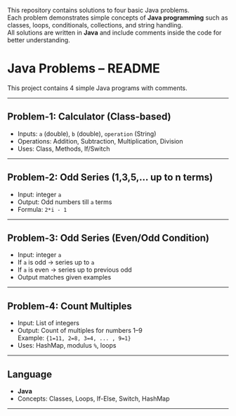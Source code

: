 This repository contains solutions to four basic Java problems.  
Each problem demonstrates simple concepts of **Java programming** such as classes, loops, conditionals, collections, and string handling.  
All solutions are written in **Java** and include comments inside the code for better understanding.
# Java Problems – README

This project contains 4 simple Java programs with comments.

---

## Problem-1: Calculator (Class-based)
- Inputs: `a` (double), `b` (double), `operation` (String)
- Operations: Addition, Subtraction, Multiplication, Division
- Uses: Class, Methods, If/Switch

---

## Problem-2: Odd Series (1,3,5,... up to n terms)
- Input: integer `a`
- Output: Odd numbers till `a` terms
- Formula: `2*i - 1`

---

## Problem-3: Odd Series (Even/Odd Condition)
- Input: integer `a`
- If `a` is odd → series up to `a`
- If `a` is even → series up to previous odd
- Output matches given examples

---

## Problem-4: Count Multiples
- Input: List of integers
- Output: Count of multiples for numbers 1–9  
  Example: `{1=11, 2=8, 3=4, ... , 9=1}`
- Uses: HashMap, modulus `%`, loops

---

## Language
- **Java**  
- Concepts: Classes, Loops, If-Else, Switch, HashMap  

---

